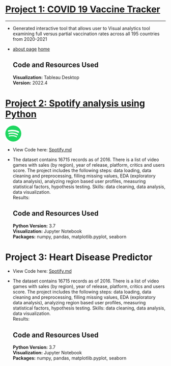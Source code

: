 # [Project 1: COVID 19 Vaccine Tracker](covid.md)
--- 
* Generated interactive tool that allows user to Visual analytics tool examining full versus partial vaccination rates across all 195 countries from 2020-2021
* [about page](covid.md)
	[home](test.html)

    ## Code and Resources Used
    **Visualization:** Tableau Desktop  
    **Version:** 2022.4  

# [Project 2: Spotify analysis using Python](spotifydata.md)
<img src="spotlogo.png" width="50" height="50" /> 

*  View Code here: [Spotify.md](spotifydata.md)   
*  The dataset contains 16715 records as of 2016. There is a list of video games with sales (by region), year of release, platform, critics and users score. The project includes the following steps: data loading, data cleaning and preprocessing, filling missing values, EDA (exploratory data analysis), analyzing region based user profiles, measuring statistical factors, hypothesis testing.
Skills: data cleaning, data analysis, data visualization.  
Results: 



   ## Code and Resources Used
   **Python Version:** 3.7  
   **Visualization:** Jupyter Notebook  
   **Packages:** numpy, pandas, matplotlib.pyplot, seaborn



# Project 3: Heart Disease Predictor 

*  View Code here: [Spotify.md](spotifydata.md)   
*  The dataset contains 16715 records as of 2016. There is a list of video games with sales (by region), year of release, platform, critics and users score. The project includes the following steps: data loading, data cleaning and preprocessing, filling missing values, EDA (exploratory data analysis), analyzing region based user profiles, measuring statistical factors, hypothesis testing.
Skills: data cleaning, data analysis, data visualization.  
Results: 



   ## Code and Resources Used
   **Python Version:** 3.7  
   **Visualization:** Jupyter Notebook  
   **Packages:** numpy, pandas, matplotlib.pyplot, seaborn
